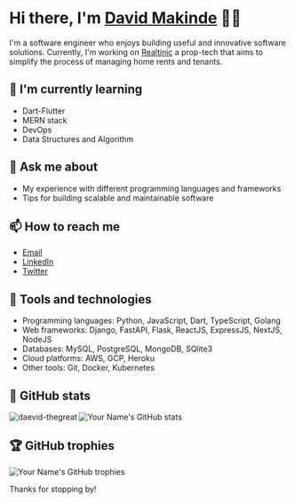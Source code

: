 # Hi there, I'm [David Makinde](https://daevidthegreat.com/) 🙌🏿

I'm a software engineer who enjoys building useful and innovative software solutions. Currently, I'm working on [Realtinic](https://realtinic.com/) a prop-tech that aims to simplify the process of managing home rents and tenants.

## 🌱 I'm currently learning

- Dart-Flutter
- MERN stack
- DevOps
- Data Structures and Algorithm

## 💬 Ask me about

- My experience with different programming languages and frameworks
- Tips for building scalable and maintainable software

## 📫 How to reach me

- [Email](mailto:hello@daevidthegreat.com)
- [LinkedIn](https://www.linkedin.com/in/daevidthegreat)
- [Twitter](https://twitter.com/daevid_thegreat)

## 🧰 Tools and technologies

- Programming languages: Python, JavaScript, Dart, TypeScript, Golang
- Web frameworks: Django, FastAPI, Flask, ReactJS, ExpressJS, NextJS, NodeJS
- Databases: MySQL, PostgreSQL, MongoDB, SQlite3
- Cloud platforms: AWS, GCP, Heroku
- Other tools: Git, Docker, Kubernetes

## 🌟 GitHub stats

![Your Name's GitHub stats](https://github-readme-stats.vercel.app/api?username=daevid-thegreat&show_icons=true)
<img align="left" src="https://github-readme-stats.vercel.app/api/top-langs?username=daevid-thegreat&show_icons=true&locale=en&layout=compact" alt="daevid-thegreat" />

## 🏆 GitHub trophies

![Your Name's GitHub trophies](https://github-profile-trophy.vercel.app/?username=daevid-thegreat)




Thanks for stopping by!

